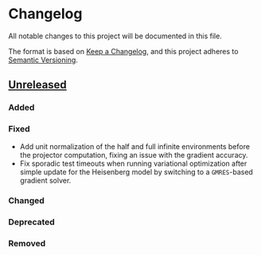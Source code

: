# Changelog

All notable changes to this project will be documented in this file.

The format is based on [Keep a Changelog](https://keepachangelog.com/en/1.1.0/),
and this project adheres to [Semantic Versioning](https://semver.org/spec/v2.0.0.html).

## [Unreleased]

### Added

### Fixed

- Add unit normalization of the half and full infinite environments before the projector
  computation, fixing an issue with the gradient accuracy.
- Fix sporadic test timeouts when running variational optimization after simple
  update for the Heisenberg model by switching to a `GMRES`-based gradient solver.

### Changed

### Deprecated

### Removed


[unreleased]: https://github.com/quantumkithub/pepskit.jl/compare/v0.6.1...HEAD